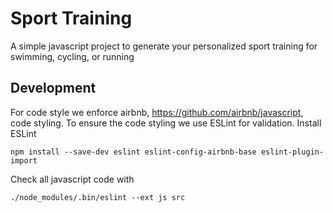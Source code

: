 # Sport Training
A simple javascript project to generate your personalized sport training for swimming, cycling, or running


## Development

For code style we enforce airbnb, https://github.com/airbnb/javascript, code styling.
To ensure the code styling we use ESLint for validation. Install ESLint
```
npm install --save-dev eslint eslint-config-airbnb-base eslint-plugin-import
```
Check all javascript code with
```
./node_modules/.bin/eslint --ext js src
```
